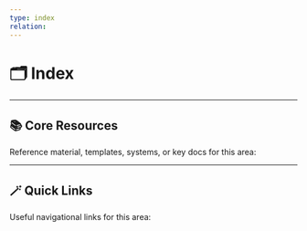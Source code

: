 ```yaml
---
type: index
relation:
---
```


# 🗂️ Index


---

## 📚 Core Resources  
Reference material, templates, systems, or key docs for this area:



---

## 🪄 Quick Links  
Useful navigational links for this area:

